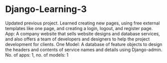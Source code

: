 # Django-Learning-3
Updated previous project. Learned creating new pages, using free external templates like one page, and creating a login, logout, and register page.
App: A company website that sells website designs and database services, and also offers a team of developers and designers to help the project development for clients.
One Model: A database of feature objects to design the headers and contents of service names and details using Django-admin.
No. of apps: 1, no. of models: 1
